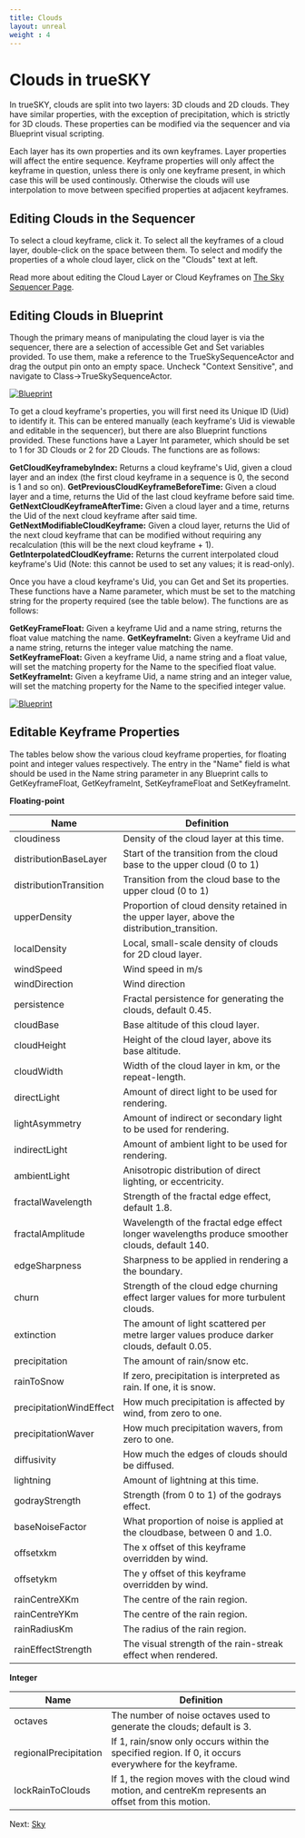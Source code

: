 ```yaml
---
title: Clouds
layout: unreal
weight : 4
---
```


Clouds in trueSKY
========

In trueSKY, clouds are split into two layers: 3D clouds and 2D clouds. They have similar properties, with the exception of precipitation, which is strictly for 3D clouds. These properties can be modified via the sequencer and via Blueprint visual scripting.

Each layer has its own properties and its own keyframes. Layer properties will affect the entire sequence. Keyframe properties will only affect the keyframe in question, unless there is only one keyframe present, in which case this will be used continously. Otherwise the clouds will use interpolation to move between specified properties at adjacent keyframes. 


Editing Clouds in the Sequencer
-------------------------------
To select a cloud keyframe, click it. To select all the keyframes of a cloud layer, double-click on the space between them. To select and modify the properties of a whole cloud layer, click on the "Clouds" text at left.

Read more about editing the Cloud Layer or Cloud Keyframes on [The Sky Sequencer Page](http://docs.simul.co/reference/man_8_sequencer.html).


Editing Clouds in Blueprint
-------------------------

Though the primary means of manipulating the cloud layer is via the sequencer, there are a selection of accessible Get and Set variables provided. To use them, make a reference to the TrueSkySequenceActor and drag the output pin onto an empty space. Uncheck "Context Sensitive", and navigate to Class->TrueSkySequenceActor.

<a href="http://docs.simul.co/unrealengine/images/SetGetCloudLayer.png"><img src="http://docs.simul.co/unrealengine/images/SetGetCloudLayer.png" alt="Blueprint"/></a>

To get a cloud keyframe's properties, you will first need its Unique ID (Uid) to identify it. This can be entered manually (each keyframe's Uid is viewable and editable in the sequencer), but there are also Blueprint functions provided. These functions have a Layer Int parameter, which should be set to 1 for 3D Clouds or 2 for 2D Clouds. The functions are as follows:

**GetCloudKeyframebyIndex:** Returns a cloud keyframe's Uid, given a cloud layer and an index (the first cloud keyframe in a sequence is 0, the second is 1 and so on).
**GetPreviousCloudKeyframeBeforeTime:** Given a cloud layer and a time, returns the Uid of the last cloud keyframe before said time.
**GetNextCloudKeyframeAfterTime:** Given a cloud layer and a time, returns the Uid of the next cloud keyframe after said time.
**GetNextModifiableCloudKeyframe:** Given a cloud layer, returns the Uid of the next cloud keyframe that can be modified without requiring any recalculation (this will be the next cloud keyframe + 1).
**GetInterpolatedCloudKeyframe:** Returns the current interpolated cloud keyframe's Uid (Note: this cannot be used to set any values; it is read-only).


Once you have a cloud keyframe's Uid, you can Get and Set its properties. These functions have a Name parameter, which must be set to the matching string for the property required (see the table below). The functions are as follows:

**GetKeyFrameFloat:** Given a keyframe Uid and a name string, returns the float value matching the name.
**GetKeyframeInt:** Given a keyframe Uid and a name string, returns the integer value matching the name.
**SetKeyframeFloat:** Given a keyframe Uid, a name string and a float value, will set the matching property for the Name to the specified float value.
**SetKeyframeInt:** Given a keyframe Uid, a name string and an integer value, will set the matching property for the Name to the specified integer value.

<a href="http://docs.simul.co/unrealengine/images/CloudBPGetSet.png"><img src="http://docs.simul.co/unrealengine/images/CloudBPGetSet.png" alt="Blueprint"/></a>


Editable Keyframe Properties
-------------------------

The tables below show the various cloud keyframe properties, for floating point and integer values respectively. The entry in the "Name" field is what should be used in the Name string parameter in any Blueprint calls to GetKeyframeFloat, GetKeyframeInt, SetKeyframeFloat and SetKeyframeInt.


**Floating-point**


Name						| 			Definition
-------------------------- | -------------------------------------------------------------
cloudiness					|  Density of the cloud layer at this time.
distributionBaseLayer		|  Start of the transition from the cloud base to the upper cloud (0 to 1)
distributionTransition		|  Transition from the cloud base to the upper cloud (0 to 1)
upperDensity				|  Proportion of cloud density retained in the upper layer, above the distribution_transition.
localDensity				|  Local, small-scale density of clouds for 2D cloud layer.
windSpeed					| Wind speed in m/s
windDirection				| Wind direction
persistence					| Fractal persistence for generating the clouds, default 0.45.
cloudBase					| Base altitude of this cloud layer.
cloudHeight					| Height of the cloud layer, above its base altitude.
cloudWidth					| Width of the cloud layer in km, or the repeat-length.
directLight					| Amount of direct light to be used for rendering.
lightAsymmetry			| Amount of indirect or secondary light to be used for rendering.
indirectLight			| Amount of ambient light to be used for rendering.
ambientLight			| Anisotropic distribution of direct lighting, or eccentricity.
fractalWavelength		| Strength of the fractal edge effect, default 1.8.
fractalAmplitude		| Wavelength of the fractal edge effect longer wavelengths produce smoother clouds, default 140.
edgeSharpness			| Sharpness to be applied in rendering a the boundary.
churn				| Strength of the cloud edge churning effect larger values for more turbulent clouds.
extinction			| The amount of light scattered per metre larger values produce darker clouds, default 0.05.
precipitation			| The amount of rain/snow etc.
rainToSnow			| If zero, precipitation is interpreted as rain. If one, it is snow.
precipitationWindEffect		| How much precipitation is affected by wind, from zero to one.
precipitationWaver		| How much precipitation wavers, from zero to one.
diffusivity			| How much the edges of clouds should be diffused.
lightning			| Amount of lightning at this time.
godrayStrength			| Strength (from 0 to 1) of the godrays effect.
baseNoiseFactor			| What proportion of noise is applied at the cloudbase, between 0 and 1.0.
offsetxkm			| The x offset of this keyframe overridden by wind.
offsetykm			| The y offset of this keyframe overridden by wind.
rainCentreXKm			| The centre of the rain region.
rainCentreYKm			| The centre of the rain region.
rainRadiusKm			| The radius of the rain region.  
rainEffectStrength		| The visual strength of the rain-streak effect when rendered.


**Integer**
	

Name				|			Definition
----------------------------|----------------------------------------------------------
	octaves			|The number of noise octaves used to generate the clouds; default is 3.
	regionalPrecipitation	|If 1, rain/snow only occurs within the specified region. If 0, it occurs everywhere for the keyframe.
	lockRainToClouds	|If 1, the region moves with the cloud wind motion, and centreKm represents an offset from this motion.
			


Next: <a href="/unrealengine/Sky">Sky</a>
